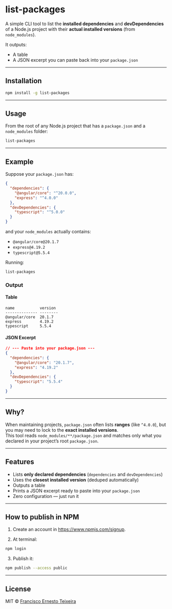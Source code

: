 # list-packages

A simple CLI tool to list the **installed dependencies** and **devDependencies** of a Node.js project with their **actual installed versions** (from `node_modules`).  

It outputs:
- A table
- A JSON excerpt you can paste back into your `package.json`

---

## Installation

```bash
npm install -g list-packages
```

---

## Usage

From the root of any Node.js project that has a `package.json` and a `node_modules` folder:

```bash
list-packages
```

---

## Example

Suppose your `package.json` has:

```json
{
  "dependencies": {
    "@angular/core": "^20.0.0",
    "express": "^4.0.0"
  },
  "devDependencies": {
    "typescript": "^5.0.0"
  }
}
```

and your `node_modules` actually contains:

- `@angular/core@20.1.7`
- `express@4.19.2`
- `typescript@5.5.4`

Running:

```bash
list-packages
```

### Output

#### Table

```
name           version
-------------- --------
@angular/core  20.1.7
express        4.19.2
typescript     5.5.4
```

#### JSON Excerpt

```json
// --- Paste into your package.json ---
{
  "dependencies": {
    "@angular/core": "20.1.7",
    "express": "4.19.2"
  },
  "devDependencies": {
    "typescript": "5.5.4"
  }
}
```

---

## Why?

When maintaining projects, `package.json` often lists **ranges** (like `^4.0.0`), but you may need to lock to the **exact installed versions**.  
This tool reads `node_modules/**/package.json` and matches only what you declared in your project’s root `package.json`.

---

## Features

- Lists **only declared dependencies** (`dependencies` and `devDependencies`)
- Uses the **closest installed version** (deduped automatically)
- Outputs a table
- Prints a JSON excerpt ready to paste into your `package.json`
- Zero configuration — just run it

---


## How to publish in NPM

1. Create an account in https://www.npmjs.com/signup.

2. At terminal:

```bash
npm login
```

3. Publish it:

```bash
npm publish --access public
```

---

## License

MIT © [Francisco Ernesto Teixeira](https://github.com/franciscoernestoteixeira)
